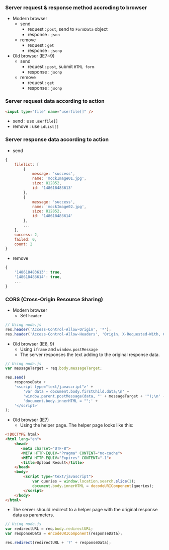### Server request & response method accroding to browser

* Modern browser
  * send
    * request : `post`, send to `FormData` object
    * response : `json`
  * remove
    * request : `get`
    * response : `jsonp`
* Old browser (IE7~9)
  * send
    * request : `post`, submit `HTML form`
    * response : `jsonp`
  * remove
    * request : `get`
    * response : `jsonp`

### Server request data according to action

```html
<input type="file" name="userfile[]" />
```
* send : use `userfile[]`
* remove : use `idList[]`

### Server response data according to action

* send
```js
{
    filelist: [
        {
            message: 'success',
            name: 'mockImage01.jpg',
            size: 812852,
            id: '148618483613'
        },
        {
            message: 'success',
            name: 'mockImage02.jpg',
            size: 812852,
            id: '148618483614'
        },
        ...
    ],
    success: 2,
    failed: 0,
    count: 2
}
```
* remove
```js
{
    '148618483613': true,
    '148618483614': true,
    ...
}
```

### CORS (Cross-Origin Resource Sharing)

* Modern browser
  * Set `header`
```js
// Using node.js
res.header('Access-Control-Allow-Origin', '*');
res.header('Access-Control-Allow-Headers', 'Origin, X-Requested-With, Content-Type, Accept');
```

* Old browser (IE8, 9)
  * Using `iframe` and `window.postMessage`
  * The server responses the text adding to the original response data.
```js
// Using node.js
var messageTarget = req.body.messageTarget;

res.send(
    responseData +
    '<script type="text/javascript">' +
        'var data = document.body.firstChild.data;\n' +
        'window.parent.postMessage(data, "' + messageTarget + '");\n' +
        'document.body.innerHTML = "";' +
    '</script>'
);
```

* Old browser (IE7)
  * Using the helper page. The helper page looks like this:
```html
<!DOCTYPE html>
<html lang="en">
    <head>
       <meta charset="UTF-8">
       <META HTTP-EQUIV="Pragma" CONTENT="no-cache">
       <META HTTP-EQUIV="Expires" CONTENT="-1">
       <title>Upload Result</title>
    </head>
    <body>
        <script type="text/javascript">
            var queries = window.location.search.slice(1);
            document.body.innerHTML = decodeURIComponent(queries);
        </script>
    </body>
</html>

```
  * The server should redirect to a helper page with the original response data as parameters.
```js
// Using node.js
var redirectURL = req.body.redirectURL;
var responseData = encodeURIComponent(responseData);

res.redirect(redirectURL + '?' + responseData);
```
